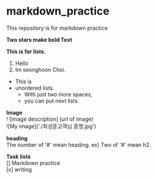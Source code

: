 # markdown_practice
This repository is for markdown practice

**Two stars make bold Text**

**This is for lists.**
1. Hello
2. Im seonghoon Choi.
 
* This is
* unordered lists.
  * With just two more spaces,
  * you can put next lists.

**Image** <br>
!
[image description]
(url of image)<br>
![My image]('./최성훈고객님 증명.jpg')

**heading** <br>
The number of '#' mean heading.
ex) Two of '#' mean h2.

**Task lists** <br>
[] Markdown practice <br>
[x] writing
